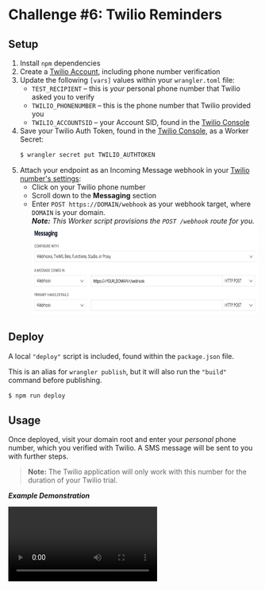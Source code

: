 # Challenge #6: Twilio Reminders

## Setup

1. Install `npm` dependencies
2. Create a [Twilio Account](https://www.twilio.com/console), including phone number verification
3. Update the following `[vars]` values within your `wrangler.toml` file:
    * `TEST_RECIPIENT` – this is *your* personal phone number that Twilio asked you to verify
    * `TWILIO_PHONENUMBER` – this is the phone number that Twilio provided you
    * `TWILIO_ACCOUNTSID` – your Account SID, found in the [Twilio Console](https://www.twilio.com/console)
4. Save your Twilio Auth Token, found in the [Twilio Console](https://www.twilio.com/console), as a Worker Secret:
    ```sh
    $ wrangler secret put TWILIO_AUTHTOKEN
    ```
5. Attach your endpoint as an Incoming Message webhook in your [Twilio number's settings](https://www.twilio.com/console/phone-numbers/incoming):
    * Click on your Twilio phone number
    * Scroll down to the **Messaging** section
    * Enter `POST https://DOMAIN/webhook` as your webhook target, where `DOMAIN` is your domain.<br>_**Note:** This Worker script provisions the `POST /webhook` route for you._<br><img src="media/webhook.png" height="180"/>


## Deploy

A local `"deploy"` script is included, found within the `package.json` file.

This is an alias for `wrangler publish`, but it will also run the `"build"` command before publishing.

```sh
$ npm run deploy
```

## Usage

Once deployed, visit your domain root and enter your _personal_ phone number, which you verified with Twilio. A SMS message will be sent to you with further steps.

> **Note:** The Twilio application will only work with this number for the duration of your Twilio trial.

***Example Demonstration***

![video demo](media/demo.mp4)
